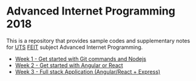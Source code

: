 # Advanced Internet Programming 2018

This is a repository that provides sample codes and supplementary notes for [UTS](https://www.uts.edu.au/) [FEIT](https://www.uts.edu.au/about/faculty-engineering-and-information-technology) subject Advanced Internet Programming.

- [Week 1 - Get started with Git commands and Nodejs](./week01)
- [Week 2 - Get started with Angular or React](./week02)
- [Week 3 - Full stack Application (Angular/React + Express)](./week03)
